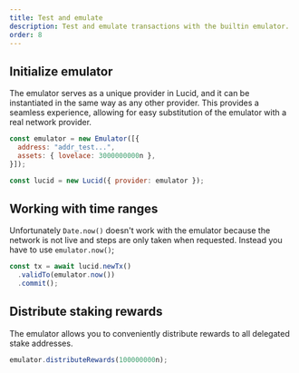 ```yaml
---
title: Test and emulate
description: Test and emulate transactions with the builtin emulator. 
order: 8
---
```


## Initialize emulator

The emulator serves as a unique provider in Lucid, and it can be instantiated in
the same way as any other provider. This provides a seamless experience,
allowing for easy substitution of the emulator with a real network provider.

```js
const emulator = new Emulator([{
  address: "addr_test...",
  assets: { lovelace: 3000000000n },
}]);

const lucid = new Lucid({ provider: emulator });
```

## Working with time ranges

Unfortunately `Date.now()` doesn't work with the emulator because the network is
not live and steps are only taken when requested. Instead you have to use
`emulator.now()`;

```js
const tx = await lucid.newTx()
  .validTo(emulator.now())
  .commit();
```

## Distribute staking rewards

The emulator allows you to conveniently distribute rewards to all delegated
stake addresses.

```js
emulator.distributeRewards(100000000n);
```